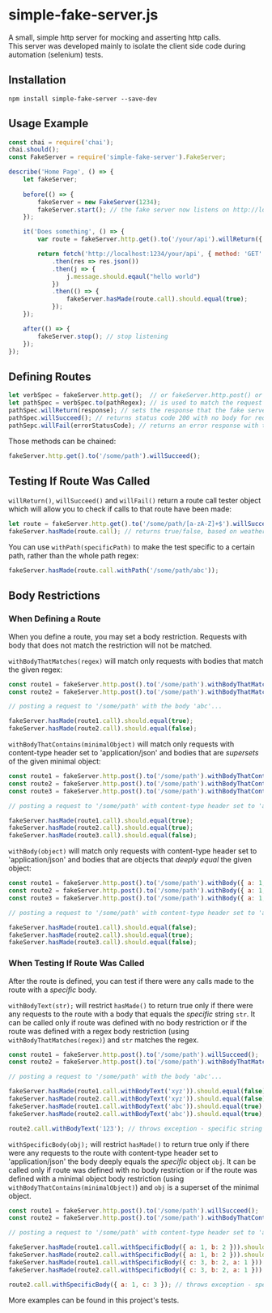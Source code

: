 # simple-fake-server.js
A small, simple http server for mocking and asserting http calls.  
This server was developed mainly to isolate the client side code during automation (selenium) tests.  

## Installation
`npm install simple-fake-server --save-dev`

## Usage Example
```js
const chai = require('chai');
chai.should();
const FakeServer = require('simple-fake-server').FakeServer;

describe('Home Page', () => {
    let fakeServer;
    
    before(() => {
        fakeServer = new FakeServer(1234);
        fakeServer.start(); // the fake server now listens on http://localhost:1234
    });

    it('Does something', () => {
        var route = fakeServer.http.get().to('/your/api').willReturn({ message: "hello world" });

        return fetch('http://localhost:1234/your/api', { method: 'GET' })
            .then(res => res.json())
            .then(j => {
                j.message.should.eqaul("hello world")
            })
            .then(() => {
                fakeServer.hasMade(route.call).should.equal(true);
            });
    });

    after(() => {
        fakeServer.stop(); // stop listening
    });
});
```

## Defining Routes

```js
let verbSpec = fakeServer.http.get();  // or fakeServer.http.post() or fakeServer.http.put() - is used to match the request's verb.
let pathSpec = verbSpec.to(pathRegex); // is used to match the request url.  
pathSpec.willReturn(response); // sets the response that the fake server will return for requests matching the path spec.  
pathSpec.willSucceed(); // returns status code 200 with no body for requests matching the path spec.  
pathSepc.willFail(errorStatusCode); // returns an error response with the provided status code.
```

Those methods can be chained:
```js
fakeServer.http.get().to('/some/path').willSucceed();
```

## Testing If Route Was Called

`willReturn()`, `willSucceed()` and `willFail()` return a route call tester object which will allow you to check if calls to that route have been made:

```js
let route = fakeServer.http.get().to('/some/path/[a-zA-Z]+$').willSucceed();
fakeServer.hasMade(route.call); // returns true/false, based on weather this route was called since the server was started.
```
 
You can use `withPath(specificPath)` to make the test specific to a certain path, rather than the whole path regex:
```js
fakeServer.hasMade(route.call.withPath('/some/path/abc'));
```

## Body Restrictions

### When Defining a Route

When you define a route, you may set a body restriction. Requests with body that does not match the restriction will not be matched.

`withBodyThatMatches(regex)` will match only requests with bodies that match the given regex:

```js
const route1 = fakeServer.http.post().to('/some/path').withBodyThatMatches('[a-zA-Z]+$').willSucceed();
const route2 = fakeServer.http.post().to('/some/path').withBodyThatMatches('[0-9]+$').willSucceed();

// posting a request to '/some/path' with the body 'abc'...

fakeServer.hasMade(route1.call).should.equal(true);
fakeServer.hasMade(route2.call).should.equal(false);
```

`withBodyThatContains(minimalObject)` will match only requests with content-type header set to 'application/json' and bodies that are *supersets* of the given minimal object:

```js
const route1 = fakeServer.http.post().to('/some/path').withBodyThatContains({ a: 1, b: 2 }).willSucceed();
const route2 = fakeServer.http.post().to('/some/path').withBodyThatContains({ a: 1, b: 2, c: 3 }).willSucceed();
const route3 = fakeServer.http.post().to('/some/path').withBodyThatContains({ a: 1, b: 2, c: 3, d: 4 }).willSucceed();

// posting a request to '/some/path' with content-type header set to 'application/json' and the body JSON.stringify({ b: 2, a: 1, c: 3 })...

fakeServer.hasMade(route1.call).should.equal(true);
fakeServer.hasMade(route2.call).should.equal(true);
fakeServer.hasMade(route3.call).should.equal(false);
```

`withBody(object)` will match only requests with content-type header set to 'application/json' and bodies that are objects that *deeply equal* the given object:

```js
const route1 = fakeServer.http.post().to('/some/path').withBody({ a: 1, b: 2 }).willSucceed();
const route2 = fakeServer.http.post().to('/some/path').withBody({ a: 1, b: 2, c: 3 }).willSucceed();
const route3 = fakeServer.http.post().to('/some/path').withBody({ a: 1, b: 2, c: 3, d: 4 }).willSucceed();

// posting a request to '/some/path' with content-type header set to 'application/json' and the body JSON.stringify({ b: 2, a: 1, c: 3 })...

fakeServer.hasMade(route1.call).should.equal(false);
fakeServer.hasMade(route2.call).should.equal(true);
fakeServer.hasMade(route3.call).should.equal(false);
```

### When Testing If Route Was Called

After the route is defined, you can test if there were any calls made to the route with a *specific* body.

`withBodyText(str);` will restrict `hasMade()` to return true only if there were any requests to the route with a body that equals the *specific* string `str`.
It can be called only if route was defined with no body restriction or if the route was defined with a regex body restriction (using `withBodyThatMatches(regex)`) and `str` matches the regex.

```js
const route1 = fakeServer.http.post().to('/some/path').willSucceed();
const route2 = fakeServer.http.post().to('/some/path').withBodyThatMatches('[a-zA-Z]+$').willSucceed();

// posting a request to '/some/path' with the body 'abc'...

fakeServer.hasMade(route1.call.withBodyText('xyz')).should.equal(false);
fakeServer.hasMade(route2.call.withBodyText('xyz')).should.equal(false);
fakeServer.hasMade(route1.call.withBodyText('abc')).should.equal(true);
fakeServer.hasMade(route2.call.withBodyText('abc')).should.equal(true);

route2.call.withBodyText('123'); // throws exception - specific string does not match the regex
```

`withSpecificBody(obj);` will restrict `hasMade()` to return true only if there were any requests to the route with content-type header set to 'application/json' the body deeply equals the *specific* object `obj`.
It can be called only if route was defined with no body restriction or if the route was defined with a minimal object body restriction (using `withBodyThatContains(minimalObject)`) and `obj` is a superset of the minimal object.

```js
const route1 = fakeServer.http.post().to('/some/path').willSucceed();
const route2 = fakeServer.http.post().to('/some/path').withBodyThatContains({ a: 1, b: 2 }).willSucceed();

// posting a request to '/some/path' with content-type header set to 'application/json' and body JSON.stringify({ a: 1, b: 2, c: 3 })...

fakeServer.hasMade(route1.call.withSpecificBody({ a: 1, b: 2 })).should.equal(false);
fakeServer.hasMade(route2.call.withSpecificBody({ a: 1, b: 2 })).should.equal(false);
fakeServer.hasMade(route1.call.withSpecificBody({ c: 3, b: 2, a: 1 })).should.equal(true);
fakeServer.hasMade(route2.call.withSpecificBody({ c: 3, b: 2, a: 1 })).should.equal(true);

route2.call.withSpecificBody({ a: 1, c: 3 }); // throws exception - specific body is not a superset of the minimal object
```

More examples can be found in this project's tests.